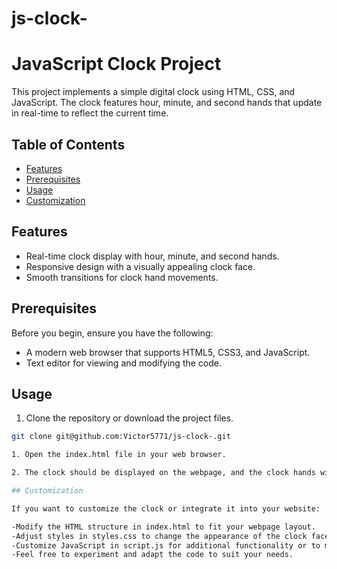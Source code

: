 # js-clock-

# JavaScript Clock Project

This project implements a simple digital clock using HTML, CSS, and JavaScript. The clock features hour, minute, and second hands that update in real-time to reflect the current time.

## Table of Contents

- [Features](#features)
- [Prerequisites](#prerequisites)
- [Usage](#usage)
- [Customization](#customization)

## Features

- Real-time clock display with hour, minute, and second hands.
- Responsive design with a visually appealing clock face.
- Smooth transitions for clock hand movements.

## Prerequisites

Before you begin, ensure you have the following:

- A modern web browser that supports HTML5, CSS3, and JavaScript.
- Text editor for viewing and modifying the code.

## Usage

1. Clone the repository or download the project files.

```bash
git clone git@github.com:Victor5771/js-clock-.git

1. Open the index.html file in your web browser.

2. The clock should be displayed on the webpage, and the clock hands will move in real-time to show the current time.

## Customization 

If you want to customize the clock or integrate it into your website:

-Modify the HTML structure in index.html to fit your webpage layout.
-Adjust styles in styles.css to change the appearance of the clock face.
-Customize JavaScript in script.js for additional functionality or to match your design preferences.
-Feel free to experiment and adapt the code to suit your needs.

